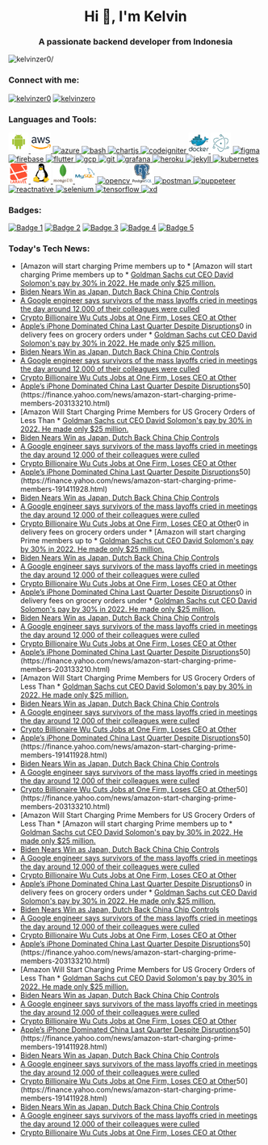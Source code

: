 <h1 align="center">Hi 👋, I'm Kelvin</h1>
<h3 align="center">A passionate backend developer from Indonesia</h3>
<p align="left"> <img src=https://komarev.com/ghpvc/?username=kelvinzer0 alt=kelvinzer0/> </p>

<h3 align="left">Connect with me:</h3>
<p align="left">
    <a href="https://dev.to/kelvinzer0" target="blank"><img align="center" src="https://cdn.jsdelivr.net/npm/simple-icons@3.0.1/icons/dev-dot-to.svg" alt="kelvinzer0" height="30" width="40" /></a>
    <a href="https://linkedin.com/in/kelvinzero" target="blank"><img align="center" src="https://cdn.jsdelivr.net/npm/simple-icons@3.0.1/icons/linkedin.svg" alt="kelvinzero" height="30" width="40" /></a>
</p>

<h3 align="left">Languages and Tools:</h3>
<p align="left">
    <a href="https://developer.android.com" target="_blank" rel="noreferrer"> <img src="https://raw.githubusercontent.com/devicons/devicon/master/icons/android/android-original-wordmark.svg" alt="android" width="40" height="40" /> </a>
    <a href="https://aws.amazon.com" target="_blank" rel="noreferrer"> <img src="https://raw.githubusercontent.com/devicons/devicon/master/icons/amazonwebservices/amazonwebservices-original-wordmark.svg" alt="aws" width="40" height="40" /> </a>
    <a href="https://azure.microsoft.com/en-in/" target="_blank" rel="noreferrer">
    <img src="https://www.vectorlogo.zone/logos/microsoft_azure/microsoft_azure-icon.svg" alt="azure" width="40" height="40" /> </a>
    <a href="https://www.gnu.org/software/bash/" target="_blank" rel="noreferrer"> <img src="https://www.vectorlogo.zone/logos/gnu_bash/gnu_bash-icon.svg" alt="bash" width="40" height="40" /> </a>
    <a href="https://www.chartjs.org" target="_blank" rel="noreferrer"> <img src="https://www.chartjs.org/media/logo-title.svg" alt="chartjs" width="40" height="40" /> </a>
    <a href="https://codeigniter.com" target="_blank" rel="noreferrer"> <img src="https://cdn.worldvectorlogo.com/logos/codeigniter.svg" alt="codeigniter" width="40" height="40" /> </a>
    <a href="https://www.docker.com/" target="_blank" rel="noreferrer"> <img src="https://raw.githubusercontent.com/devicons/devicon/master/icons/docker/docker-original-wordmark.svg" alt="docker" width="40" height="40" /> </a>
    <a href="https://www.electronjs.org" target="_blank" rel="noreferrer"> <img src="https://raw.githubusercontent.com/devicons/devicon/master/icons/electron/electron-original.svg" alt="electron" width="40" height="40" /> </a>
    <a href="https://www.figma.com/" target="_blank" rel="noreferrer"> <img src="https://www.vectorlogo.zone/logos/figma/figma-icon.svg" alt="figma" width="40" height="40" /> </a>
    <a href="https://firebase.google.com/" target="_blank" rel="noreferrer"> <img src="https://www.vectorlogo.zone/logos/firebase/firebase-icon.svg" alt="firebase" width="40" height="40" /> </a>
    <a href="https://flutter.dev" target="_blank" rel="noreferrer"> <img src="https://www.vectorlogo.zone/logos/flutterio/flutterio-icon.svg" alt="flutter" width="40" height="40" /> </a>
    <a href="https://cloud.google.com" target="_blank" rel="noreferrer"> <img src="https://www.vectorlogo.zone/logos/google_cloud/google_cloud-icon.svg" alt="gcp" width="40" height="40" /> </a>
    <a href="https://git-scm.com/" target="_blank" rel="noreferrer"> <img src="https://www.vectorlogo.zone/logos/git-scm/git-scm-icon.svg" alt="git" width="40" height="40" /> </a>
    <a href="https://grafana.com" target="_blank" rel="noreferrer"> <img src="https://www.vectorlogo.zone/logos/grafana/grafana-icon.svg" alt="grafana" width="40" height="40" /> </a>
    <a href="https://heroku.com" target="_blank" rel="noreferrer"> <img src="https://www.vectorlogo.zone/logos/heroku/heroku-icon.svg" alt="heroku" width="40" height="40" /> </a>
    <a href="https://jekyllrb.com/" target="_blank" rel="noreferrer"> <img src="https://www.vectorlogo.zone/logos/jekyllrb/jekyllrb-icon.svg" alt="jekyll" width="40" height="40" /> </a>
    <a href="https://kubernetes.io" target="_blank" rel="noreferrer"> <img src="https://www.vectorlogo.zone/logos/kubernetes/kubernetes-icon.svg" alt="kubernetes" width="40" height="40" /> </a>
    <a href="https://laravel.com/" target="_blank" rel="noreferrer"> <img src="https://raw.githubusercontent.com/devicons/devicon/master/icons/laravel/laravel-plain-wordmark.svg" alt="laravel" width="40" height="40" /> </a>
    <a href="https://www.linux.org/" target="_blank" rel="noreferrer"> <img src="https://raw.githubusercontent.com/devicons/devicon/master/icons/linux/linux-original.svg" alt="linux" width="40" height="40" /> </a>
    <a href="https://www.mongodb.com/" target="_blank" rel="noreferrer"> <img src="https://raw.githubusercontent.com/devicons/devicon/master/icons/mongodb/mongodb-original-wordmark.svg" alt="mongodb" width="40" height="40" /> </a>
    <a href="https://www.mysql.com/" target="_blank" rel="noreferrer"> <img src="https://raw.githubusercontent.com/devicons/devicon/master/icons/mysql/mysql-original-wordmark.svg" alt="mysql" width="40" height="40" /> </a>
    <a href="https://opencv.org/" target="_blank" rel="noreferrer"> <img src="https://www.vectorlogo.zone/logos/opencv/opencv-icon.svg" alt="opencv" width="40" height="40" /> </a>
    <a href="https://www.postgresql.org" target="_blank" rel="noreferrer"> <img src="https://raw.githubusercontent.com/devicons/devicon/master/icons/postgresql/postgresql-original-wordmark.svg" alt="postgresql" width="40" height="40" /> </a>
    <a href="https://postman.com" target="_blank" rel="noreferrer"> <img src="https://www.vectorlogo.zone/logos/getpostman/getpostman-icon.svg" alt="postman" width="40" height="40" /> </a>
    <a href="https://github.com/puppeteer/puppeteer" target="_blank" rel="noreferrer"> <img src="https://www.vectorlogo.zone/logos/pptrdev/pptrdev-official.svg" alt="puppeteer" width="40" height="40" /> </a>
    <a href="https://reactnative.dev/" target="_blank" rel="noreferrer"> <img src="https://reactnative.dev/img/header_logo.svg" alt="reactnative" width="40" height="40" /> </a>
    <a href="https://www.selenium.dev" target="_blank" rel="noreferrer"> <img src="https://raw.githubusercontent.com/detain/svg-logos/780f25886640cef088af994181646db2f6b1a3f8/svg/selenium-logo.svg" alt="selenium" width="40" height="40" /> </a>
    <a href="https://www.tensorflow.org" target="_blank" rel="noreferrer"> <img src="https://www.vectorlogo.zone/logos/tensorflow/tensorflow-icon.svg" alt="tensorflow" width="40" height="40" /> </a>
    <a href="https://www.adobe.com/products/xd.html" target="_blank" rel="noreferrer"> <img src="https://cdn.worldvectorlogo.com/logos/adobe-xd.svg" alt="xd" width="40" height="40" /> </a>
</p>

<h3 align="left">Badges:</h3>
<p align="left">
<a href="https://www.credly.com/badges/0abb5bd7-8acd-43e5-a68a-2b3b67987daa/embedded" target="_blank"><img src="https://images.credly.com/images/f70ce45d-0fc5-4e82-a49c-10386b3b5b08/image.png" alt="Badge 1" width="40" height="40"></a>
<a href="https://www.credly.com/badges/4e3b3c9e-dfd3-4ece-a957-3d126ee20b6e/embedded" target="_blank"><img src="https://images.credly.com/images/964d28c3-1543-4e23-bc30-97a2cdc15a59/image.png" alt="Badge 2" width="40" height="40"></a>
<a href="https://www.credly.com/badges/c26ff9be-2fca-4fe7-b022-84f1cb350f16/embedded" target="_blank"><img src="https://images.credly.com/images/0571ab1d-f43b-43d9-9c68-8ebd0ebd61b7/Python_for_Data_Sci_and_AI_Foundational.png" alt="Badge 3" width="40" height="40"></a>
<a href="https://www.credly.com/badges/2c00d2f4-8660-45cc-8ee1-fb11be7378b8/embedded" target="_blank"><img src="https://images.credly.com/images/3cd98d8a-c224-4f8f-a839-d0a87422f2c1/Python_Project_for_AI_and_Application_Development.png" alt="Badge 4" width="40" height="40"></a>
<a href="https://www.credly.com/badges/966890c4-3f82-4d57-b82a-05b7faf53781/embedded" target="_blank"><img src="https://images.credly.com/images/767c6a2b-4026-4395-80a2-0d2cb1eff8af/image.png" alt="Badge 5" width="40" height="40"></a>
</p>

### Today's Tech News:

<!--START_SECTION:feed-->
* [Amazon will start charging Prime members up to * [Amazon will start charging Prime members up to * [Goldman Sachs cut CEO David Solomon&#39;s pay by 30% in 2022. He made only $25 million.](https:&#x2F;&#x2F;finance.yahoo.com&#x2F;news&#x2F;goldman-sachs-cut-ceo-david-193020130.html)
* [Biden Nears Win as Japan, Dutch Back China Chip Controls](https:&#x2F;&#x2F;finance.yahoo.com&#x2F;news&#x2F;japan-netherlands-join-us-chip-014759438.html)
* [A Google engineer says survivors of the mass layoffs cried in meetings the day around 12,000 of their colleagues were culled](https:&#x2F;&#x2F;finance.yahoo.com&#x2F;news&#x2F;google-engineer-says-survivors-mass-153122052.html)
* [Crypto Billionaire Wu Cuts Jobs at One Firm, Loses CEO at Other](https:&#x2F;&#x2F;finance.yahoo.com&#x2F;news&#x2F;crypto-billionaire-wu-cuts-jobs-094138616.html)
* [Apple’s iPhone Dominated China Last Quarter Despite Disruptions](https:&#x2F;&#x2F;finance.yahoo.com&#x2F;news&#x2F;apple-iphone-dominated-china-last-090048062.html)0 in delivery fees on grocery orders under * [Goldman Sachs cut CEO David Solomon&#39;s pay by 30% in 2022. He made only $25 million.](https:&#x2F;&#x2F;finance.yahoo.com&#x2F;news&#x2F;goldman-sachs-cut-ceo-david-193020130.html)
* [Biden Nears Win as Japan, Dutch Back China Chip Controls](https:&#x2F;&#x2F;finance.yahoo.com&#x2F;news&#x2F;japan-netherlands-join-us-chip-014759438.html)
* [A Google engineer says survivors of the mass layoffs cried in meetings the day around 12,000 of their colleagues were culled](https:&#x2F;&#x2F;finance.yahoo.com&#x2F;news&#x2F;google-engineer-says-survivors-mass-153122052.html)
* [Crypto Billionaire Wu Cuts Jobs at One Firm, Loses CEO at Other](https:&#x2F;&#x2F;finance.yahoo.com&#x2F;news&#x2F;crypto-billionaire-wu-cuts-jobs-094138616.html)
* [Apple’s iPhone Dominated China Last Quarter Despite Disruptions](https:&#x2F;&#x2F;finance.yahoo.com&#x2F;news&#x2F;apple-iphone-dominated-china-last-090048062.html)50](https:&#x2F;&#x2F;finance.yahoo.com&#x2F;news&#x2F;amazon-start-charging-prime-members-203133210.html)
* [Amazon Will Start Charging Prime Members for US Grocery Orders of Less Than * [Goldman Sachs cut CEO David Solomon&#39;s pay by 30% in 2022. He made only $25 million.](https:&#x2F;&#x2F;finance.yahoo.com&#x2F;news&#x2F;goldman-sachs-cut-ceo-david-193020130.html)
* [Biden Nears Win as Japan, Dutch Back China Chip Controls](https:&#x2F;&#x2F;finance.yahoo.com&#x2F;news&#x2F;japan-netherlands-join-us-chip-014759438.html)
* [A Google engineer says survivors of the mass layoffs cried in meetings the day around 12,000 of their colleagues were culled](https:&#x2F;&#x2F;finance.yahoo.com&#x2F;news&#x2F;google-engineer-says-survivors-mass-153122052.html)
* [Crypto Billionaire Wu Cuts Jobs at One Firm, Loses CEO at Other](https:&#x2F;&#x2F;finance.yahoo.com&#x2F;news&#x2F;crypto-billionaire-wu-cuts-jobs-094138616.html)
* [Apple’s iPhone Dominated China Last Quarter Despite Disruptions](https:&#x2F;&#x2F;finance.yahoo.com&#x2F;news&#x2F;apple-iphone-dominated-china-last-090048062.html)50](https:&#x2F;&#x2F;finance.yahoo.com&#x2F;news&#x2F;amazon-start-charging-prime-members-191411928.html)
* [Biden Nears Win as Japan, Dutch Back China Chip Controls](https:&#x2F;&#x2F;finance.yahoo.com&#x2F;news&#x2F;japan-netherlands-join-us-chip-014759438.html)
* [A Google engineer says survivors of the mass layoffs cried in meetings the day around 12,000 of their colleagues were culled](https:&#x2F;&#x2F;finance.yahoo.com&#x2F;news&#x2F;google-engineer-says-survivors-mass-153122052.html)
* [Crypto Billionaire Wu Cuts Jobs at One Firm, Loses CEO at Other](https:&#x2F;&#x2F;finance.yahoo.com&#x2F;news&#x2F;crypto-billionaire-wu-cuts-jobs-094138616.html)0 in delivery fees on grocery orders under * [Amazon will start charging Prime members up to * [Goldman Sachs cut CEO David Solomon&#39;s pay by 30% in 2022. He made only $25 million.](https:&#x2F;&#x2F;finance.yahoo.com&#x2F;news&#x2F;goldman-sachs-cut-ceo-david-193020130.html)
* [Biden Nears Win as Japan, Dutch Back China Chip Controls](https:&#x2F;&#x2F;finance.yahoo.com&#x2F;news&#x2F;japan-netherlands-join-us-chip-014759438.html)
* [A Google engineer says survivors of the mass layoffs cried in meetings the day around 12,000 of their colleagues were culled](https:&#x2F;&#x2F;finance.yahoo.com&#x2F;news&#x2F;google-engineer-says-survivors-mass-153122052.html)
* [Crypto Billionaire Wu Cuts Jobs at One Firm, Loses CEO at Other](https:&#x2F;&#x2F;finance.yahoo.com&#x2F;news&#x2F;crypto-billionaire-wu-cuts-jobs-094138616.html)
* [Apple’s iPhone Dominated China Last Quarter Despite Disruptions](https:&#x2F;&#x2F;finance.yahoo.com&#x2F;news&#x2F;apple-iphone-dominated-china-last-090048062.html)0 in delivery fees on grocery orders under * [Goldman Sachs cut CEO David Solomon&#39;s pay by 30% in 2022. He made only $25 million.](https:&#x2F;&#x2F;finance.yahoo.com&#x2F;news&#x2F;goldman-sachs-cut-ceo-david-193020130.html)
* [Biden Nears Win as Japan, Dutch Back China Chip Controls](https:&#x2F;&#x2F;finance.yahoo.com&#x2F;news&#x2F;japan-netherlands-join-us-chip-014759438.html)
* [A Google engineer says survivors of the mass layoffs cried in meetings the day around 12,000 of their colleagues were culled](https:&#x2F;&#x2F;finance.yahoo.com&#x2F;news&#x2F;google-engineer-says-survivors-mass-153122052.html)
* [Crypto Billionaire Wu Cuts Jobs at One Firm, Loses CEO at Other](https:&#x2F;&#x2F;finance.yahoo.com&#x2F;news&#x2F;crypto-billionaire-wu-cuts-jobs-094138616.html)
* [Apple’s iPhone Dominated China Last Quarter Despite Disruptions](https:&#x2F;&#x2F;finance.yahoo.com&#x2F;news&#x2F;apple-iphone-dominated-china-last-090048062.html)50](https:&#x2F;&#x2F;finance.yahoo.com&#x2F;news&#x2F;amazon-start-charging-prime-members-203133210.html)
* [Amazon Will Start Charging Prime Members for US Grocery Orders of Less Than * [Goldman Sachs cut CEO David Solomon&#39;s pay by 30% in 2022. He made only $25 million.](https:&#x2F;&#x2F;finance.yahoo.com&#x2F;news&#x2F;goldman-sachs-cut-ceo-david-193020130.html)
* [Biden Nears Win as Japan, Dutch Back China Chip Controls](https:&#x2F;&#x2F;finance.yahoo.com&#x2F;news&#x2F;japan-netherlands-join-us-chip-014759438.html)
* [A Google engineer says survivors of the mass layoffs cried in meetings the day around 12,000 of their colleagues were culled](https:&#x2F;&#x2F;finance.yahoo.com&#x2F;news&#x2F;google-engineer-says-survivors-mass-153122052.html)
* [Crypto Billionaire Wu Cuts Jobs at One Firm, Loses CEO at Other](https:&#x2F;&#x2F;finance.yahoo.com&#x2F;news&#x2F;crypto-billionaire-wu-cuts-jobs-094138616.html)
* [Apple’s iPhone Dominated China Last Quarter Despite Disruptions](https:&#x2F;&#x2F;finance.yahoo.com&#x2F;news&#x2F;apple-iphone-dominated-china-last-090048062.html)50](https:&#x2F;&#x2F;finance.yahoo.com&#x2F;news&#x2F;amazon-start-charging-prime-members-191411928.html)
* [Biden Nears Win as Japan, Dutch Back China Chip Controls](https:&#x2F;&#x2F;finance.yahoo.com&#x2F;news&#x2F;japan-netherlands-join-us-chip-014759438.html)
* [A Google engineer says survivors of the mass layoffs cried in meetings the day around 12,000 of their colleagues were culled](https:&#x2F;&#x2F;finance.yahoo.com&#x2F;news&#x2F;google-engineer-says-survivors-mass-153122052.html)
* [Crypto Billionaire Wu Cuts Jobs at One Firm, Loses CEO at Other](https:&#x2F;&#x2F;finance.yahoo.com&#x2F;news&#x2F;crypto-billionaire-wu-cuts-jobs-094138616.html)50](https:&#x2F;&#x2F;finance.yahoo.com&#x2F;news&#x2F;amazon-start-charging-prime-members-203133210.html)
* [Amazon Will Start Charging Prime Members for US Grocery Orders of Less Than * [Amazon will start charging Prime members up to * [Goldman Sachs cut CEO David Solomon&#39;s pay by 30% in 2022. He made only $25 million.](https:&#x2F;&#x2F;finance.yahoo.com&#x2F;news&#x2F;goldman-sachs-cut-ceo-david-193020130.html)
* [Biden Nears Win as Japan, Dutch Back China Chip Controls](https:&#x2F;&#x2F;finance.yahoo.com&#x2F;news&#x2F;japan-netherlands-join-us-chip-014759438.html)
* [A Google engineer says survivors of the mass layoffs cried in meetings the day around 12,000 of their colleagues were culled](https:&#x2F;&#x2F;finance.yahoo.com&#x2F;news&#x2F;google-engineer-says-survivors-mass-153122052.html)
* [Crypto Billionaire Wu Cuts Jobs at One Firm, Loses CEO at Other](https:&#x2F;&#x2F;finance.yahoo.com&#x2F;news&#x2F;crypto-billionaire-wu-cuts-jobs-094138616.html)
* [Apple’s iPhone Dominated China Last Quarter Despite Disruptions](https:&#x2F;&#x2F;finance.yahoo.com&#x2F;news&#x2F;apple-iphone-dominated-china-last-090048062.html)0 in delivery fees on grocery orders under * [Goldman Sachs cut CEO David Solomon&#39;s pay by 30% in 2022. He made only $25 million.](https:&#x2F;&#x2F;finance.yahoo.com&#x2F;news&#x2F;goldman-sachs-cut-ceo-david-193020130.html)
* [Biden Nears Win as Japan, Dutch Back China Chip Controls](https:&#x2F;&#x2F;finance.yahoo.com&#x2F;news&#x2F;japan-netherlands-join-us-chip-014759438.html)
* [A Google engineer says survivors of the mass layoffs cried in meetings the day around 12,000 of their colleagues were culled](https:&#x2F;&#x2F;finance.yahoo.com&#x2F;news&#x2F;google-engineer-says-survivors-mass-153122052.html)
* [Crypto Billionaire Wu Cuts Jobs at One Firm, Loses CEO at Other](https:&#x2F;&#x2F;finance.yahoo.com&#x2F;news&#x2F;crypto-billionaire-wu-cuts-jobs-094138616.html)
* [Apple’s iPhone Dominated China Last Quarter Despite Disruptions](https:&#x2F;&#x2F;finance.yahoo.com&#x2F;news&#x2F;apple-iphone-dominated-china-last-090048062.html)50](https:&#x2F;&#x2F;finance.yahoo.com&#x2F;news&#x2F;amazon-start-charging-prime-members-203133210.html)
* [Amazon Will Start Charging Prime Members for US Grocery Orders of Less Than * [Goldman Sachs cut CEO David Solomon&#39;s pay by 30% in 2022. He made only $25 million.](https:&#x2F;&#x2F;finance.yahoo.com&#x2F;news&#x2F;goldman-sachs-cut-ceo-david-193020130.html)
* [Biden Nears Win as Japan, Dutch Back China Chip Controls](https:&#x2F;&#x2F;finance.yahoo.com&#x2F;news&#x2F;japan-netherlands-join-us-chip-014759438.html)
* [A Google engineer says survivors of the mass layoffs cried in meetings the day around 12,000 of their colleagues were culled](https:&#x2F;&#x2F;finance.yahoo.com&#x2F;news&#x2F;google-engineer-says-survivors-mass-153122052.html)
* [Crypto Billionaire Wu Cuts Jobs at One Firm, Loses CEO at Other](https:&#x2F;&#x2F;finance.yahoo.com&#x2F;news&#x2F;crypto-billionaire-wu-cuts-jobs-094138616.html)
* [Apple’s iPhone Dominated China Last Quarter Despite Disruptions](https:&#x2F;&#x2F;finance.yahoo.com&#x2F;news&#x2F;apple-iphone-dominated-china-last-090048062.html)50](https:&#x2F;&#x2F;finance.yahoo.com&#x2F;news&#x2F;amazon-start-charging-prime-members-191411928.html)
* [Biden Nears Win as Japan, Dutch Back China Chip Controls](https:&#x2F;&#x2F;finance.yahoo.com&#x2F;news&#x2F;japan-netherlands-join-us-chip-014759438.html)
* [A Google engineer says survivors of the mass layoffs cried in meetings the day around 12,000 of their colleagues were culled](https:&#x2F;&#x2F;finance.yahoo.com&#x2F;news&#x2F;google-engineer-says-survivors-mass-153122052.html)
* [Crypto Billionaire Wu Cuts Jobs at One Firm, Loses CEO at Other](https:&#x2F;&#x2F;finance.yahoo.com&#x2F;news&#x2F;crypto-billionaire-wu-cuts-jobs-094138616.html)50](https:&#x2F;&#x2F;finance.yahoo.com&#x2F;news&#x2F;amazon-start-charging-prime-members-191411928.html)
* [Biden Nears Win as Japan, Dutch Back China Chip Controls](https:&#x2F;&#x2F;finance.yahoo.com&#x2F;news&#x2F;japan-netherlands-join-us-chip-014759438.html)
* [A Google engineer says survivors of the mass layoffs cried in meetings the day around 12,000 of their colleagues were culled](https:&#x2F;&#x2F;finance.yahoo.com&#x2F;news&#x2F;google-engineer-says-survivors-mass-153122052.html)
* [Crypto Billionaire Wu Cuts Jobs at One Firm, Loses CEO at Other](https:&#x2F;&#x2F;finance.yahoo.com&#x2F;news&#x2F;crypto-billionaire-wu-cuts-jobs-094138616.html)
<!--END_SECTION:feed-->
